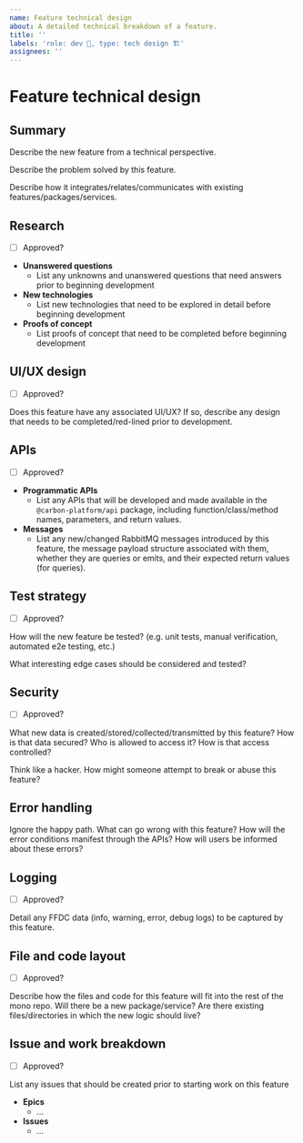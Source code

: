 ```yaml
---
name: Feature technical design
about: A detailed technical breakdown of a feature.
title: ''
labels: 'role: dev 🤖, type: tech design 🏗️'
assignees: ''
---
```


# Feature technical design

## Summary

Describe the new feature from a technical perspective.

Describe the problem solved by this feature.

Describe how it integrates/relates/communicates with existing features/packages/services.

## Research

- [ ] Approved?

- **Unanswered questions**
  - List any unknowns and unanswered questions that need answers prior to beginning development
- **New technologies**
  - List new technologies that need to be explored in detail before beginning development
- **Proofs of concept**
  - List proofs of concept that need to be completed before beginning development

## UI/UX design

- [ ] Approved?

Does this feature have any associated UI/UX? If so, describe any design that needs to be
completed/red-lined prior to development.

## APIs

- [ ] Approved?

- **Programmatic APIs**
  - List any APIs that will be developed and made available in the `@carbon-platform/api` package,
    including function/class/method names, parameters, and return values.
- **Messages**
  - List any new/changed RabbitMQ messages introduced by this feature, the message payload structure
    associated with them, whether they are queries or emits, and their expected return values (for
    queries).

## Test strategy

- [ ] Approved?

How will the new feature be tested? (e.g. unit tests, manual verification, automated e2e testing,
etc.)

What interesting edge cases should be considered and tested?

## Security

- [ ] Approved?

What new data is created/stored/collected/transmitted by this feature? How is that data secured? Who
is allowed to access it? How is that access controlled?

Think like a hacker. How might someone attempt to break or abuse this feature?

## Error handling

Ignore the happy path. What can go wrong with this feature? How will the error conditions manifest
through the APIs? How will users be informed about these errors?

## Logging

- [ ] Approved?

Detail any FFDC data (info, warning, error, debug logs) to be captured by this feature.

## File and code layout

- [ ] Approved?

Describe how the files and code for this feature will fit into the rest of the mono repo. Will there
be a new package/service? Are there existing files/directories in which the new logic should live?

## Issue and work breakdown

- [ ] Approved?

List any issues that should be created prior to starting work on this feature

- **Epics**
  - ...
- **Issues**
  - ...
